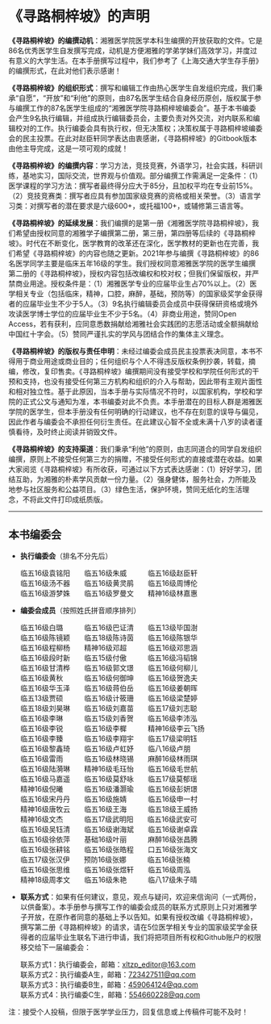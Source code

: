 # 《寻路桐梓坡》的声明

**《寻路桐梓坡》的编撰动机**：湘雅医学院医学本科生编撰的开放获取的文件。它是86名优秀医学生自发撰写完成，动机是方便湘雅的学弟学妹们高效学习，并度过有意义的大学生活。在本手册撰写过程中，我们参考了《上海交通大学生存手册》的编撰形式，在此对他们表示感谢！

**《寻路桐梓坡》的组织形式**：撰写和编辑工作由热心医学生自发组织完成，我们秉承“自愿”，“开放”和“利他”的原则，由87名医学生结合自身经历原创，版权属于参与编撰工作的87名医学生组成的“湘雅医学院寻路桐梓坡编委会”。基于本书编委会产生9名执行编辑，并组成执行编辑委员会，主要负责对外交流，对内联系和编辑校对的工作。执行编委会具有执行权，但无决策权；决策权属于寻路桐梓坡编委会的民主投票。在此对赵臣轩同学表达由衷感谢，《寻路桐梓坡》的Gitbook版本由他主导完成，这是一项可观的成就！

**《寻路桐梓坡》的编撰内容**：学习方法，竞技竞赛，外语学习，社会实践，科研训练，基地实习，国际交流，世界观与价值观。部分编撰工作需满足一定条件：（1）医学课程的学习方法：撰写者最终得分应大于85分，且加权平均在专业前15%。（2）竞技竞赛类：撰写者应具有参加国家级竞赛的资格或相关荣誉。（3）语言学习类：对撰写者的潜在要求是六级600+，或托福100+，或辅修第三语言等。

**《寻路桐梓坡》的延续发展**：我们编撰的是第一册《湘雅医学院寻路桐梓坡》，我们希望由授权同意的湘雅学子编撰第二册，第三册，第四册等后续的《寻路桐梓坡》。时代在不断变化，医学教育的改革还在深化，医学教材的更新也在完善，我们希望《寻路桐梓坡》的内容也随之更新。2021年参与编撰《寻路桐梓坡》的86名医学同学主要是临床五年16级的学生。我们授权同意湘雅医学院的医学生编撰第二册的《寻路桐梓坡》，授权内容包括改编权和校对权；但我们保留版权，并严禁商业用途。授权条件是：（1）湘雅医学专业的应届毕业生占70%以上。（2）医学相关专业（包括临床，精神，口腔，麻醉，基础，预防等）的国家级奖学金获得者的应届毕业生不少于5人。（3）9名执行编辑委员会成员中获得保研资格或境外攻读医学博士学位的应届毕业生不少于5名。（4）非商业用途，赞同Open Access，若有获利，应同意悉数捐献给湘雅社会实践团的志愿活动或全额捐献给中国红十字会。（5）赞同严谨扎实的学风与团结合作的集体主义理念。

**《寻路桐梓坡》的版权与责任申明**：未经过编委会成员民主投票表决同意，本书不得用于商业用途或商业目的；任何组织与个人不得违反版权条例抄袭，转载，摘编，修改，复印售卖。《寻路桐梓坡》编撰期间没有接受学校和学院任何形式的干预和支持，也没有接受任何第三方机构和组织的介入与帮助，因此带有主观片面性和相对独立性。基于此原因，当本手册与实际情况不符时，以国家机构，学校和学院的正式公文与通知为准，本书编委对此不负责。本手册潜在的目标人群是湘雅医学院的医学生，但本手册没有任何明确的行动建议，也不存在刻意的误导与偏见，因此作者与编委会不承担任何衍生责任。在此建议心智不全或未满十八岁的读者谨慎看待，及时终止阅读并销毁文件。

**《寻路桐梓坡》的支持渠道**：我们秉承“利他”的原则，由志同道合的同学自发组织编撰，原则上不接受任何第三方的捐赠，不接受任何形式的直接或潜在收益。如果大家阅览《寻路桐梓坡》有所收获，可通过以下方式表达感谢：（1）好好学习，团结互助，为湘雅的朴素学风贡献一份力量。（2）强身健体，服务社会，力所能及地参与社区服务和公益项目。（3）绿色生活，保护环境，赞同无纸化的生活理念，不将此文件打印成纸质版。

----

## 本书编委会

+ **执行编委会**（排名不分先后）

    临五16级袁铭阳&emsp;&emsp;临五16级朱威&emsp;&emsp;&emsp;临五16级赵臣轩    
    临五16级汤不器&emsp;&emsp;临五16级黄灵鹃&emsp;&emsp;临五16级周博伦    
    临五16级游梦姝&emsp;&emsp;临五16级罗曼文&emsp;&emsp;精神16级林嘉惠

+ **编委会成员**（按照姓氏拼音顺序排列）

    临五16级白璐&emsp;&emsp;&emsp;临五16级巴证清&emsp;&emsp;临五13级毕国澍    
    临五16级陈镜颖&emsp;&emsp;临五18级陈诗茵&emsp;&emsp;临五16级陈银华    
    临五16级程柳杨&emsp;&emsp;精神16级邓超&emsp;&emsp;&emsp;临五16级邓思涵    
    临五16级段时新&emsp;&emsp;临五15级付傲&emsp;&emsp;&emsp;临五16级冯韬锦    
    临五16级甘清桦&emsp;&emsp;临五16级郭文璟&emsp;&emsp;临五16级何柳儿    
    临五16级黄秋&emsp;&emsp;&emsp;临五16级何御坤&emsp;&emsp;临五16级贺逸夫    
    临五16级华玉泽&emsp;&emsp;临五16级蒋伯岳&emsp;&emsp;临五16级姜朝晖    
    临五13级贾硕&emsp;&emsp;&emsp;临五16级计筱珊&emsp;&emsp;临五16级梁楚婷    
    临五18级刘昊琳&emsp;&emsp;临五16级刘嘉苗&emsp;&emsp;临五17级刘志聪    
    临五16级李琳&emsp;&emsp;&emsp;临五15级刘香贺&emsp;&emsp;临五16级李沛泓    
    临五16级李锐&emsp;&emsp;&emsp;临五16级李樨&emsp;&emsp;&emsp;精神16级李云飞扬    
    临五16级李臻&emsp;&emsp;&emsp;临五16级李翔宇&emsp;&emsp;临五17级梁明钰    
    临五16级黎鑫琦&emsp;&emsp;临五16级卢虹妤&emsp;&emsp;临八16级卢朋    
    临五16级雷雨&emsp;&emsp;&emsp;临五16级林晓锡&emsp;&emsp;麻醉16级林雨琪    
    临五16级陆漪琳&emsp;&emsp;精神16级毛珏怡&emsp;&emsp;临五16级毛世航    
    临五16级马嘉遥&emsp;&emsp;临五16级莫舒咏&emsp;&emsp;临五17级莫郁瑶    
    精神16级倪曦&emsp;&emsp;&emsp;临五16级潘灏瑜&emsp;&emsp;临五16级彭妍璟    
    临五16级宋丹丹&emsp;&emsp;临五16级施婧&emsp;&emsp;&emsp;临五16级申一村    
    精神16级唐牧云&emsp;&emsp;临五16级王海&emsp;&emsp;&emsp;临五18级王威扬    
    精神16级文杰&emsp;&emsp;&emsp;临五17级武明阳&emsp;&emsp;临五16级武安可    
    临五16级吴钰清&emsp;&emsp;临五16级谢海斌&emsp;&emsp;临五16级谢卓霖    
    临五16级徐依萍&emsp;&emsp;基础16级叶丽&emsp;&emsp;&emsp;麻醉16级张昌腾    
    临五16级张耕铭&emsp;&emsp;临五16级张皓程&emsp;&emsp;口五16级张海文    
    临五17级张汉伊&emsp;&emsp;预防16级张娜&emsp;&emsp;&emsp;临五16级张楠    
    临五16级张思维&emsp;&emsp;临五16级张煜轩&emsp;&emsp;临五16级周泓    
    精神18级周孝文&emsp;&emsp;临五16级朱艳&emsp;&emsp;&emsp;临八17级朱子晴    

+ **联系方式**：如果有任何建议，意见，观点与疑问，欢迎来信询问（一式两份，以供备案）。本手册参与撰写工作的编委会成员的联系方式原则上只对湘雅学子开放，在原作者同意的基础上予以告知。如果有授权改编《寻路桐梓坡》，撰写第二册《寻路桐梓坡》的请求，请在5位医学相关专业的国家级奖学金获得者的应届毕业生联名下进行申请，我们将把项目所有权和Github账户的权限移交给下一届编委会：

    联系方式1：执行编委会，邮箱：xltzp_editor@163.com    
    联系方式2：执行编委A生，邮箱：723427511@qq.com    
    联系方式3：执行编委B生，邮箱：459064124@qq.com    
    联系方式4：执行编委C生，邮箱：554660228@qq.com

注：接受个人投稿，但限于医学学业压力，回复信息或上传稿件可能不及时！